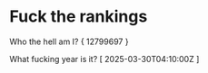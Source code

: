 # Fuck the rankings

Who the hell am I?
{ 12799697 }

What fucking year is it?
[ 2025-03-30T04:10:00Z ]
